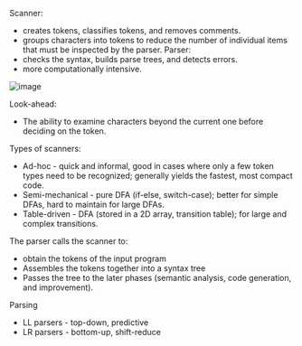 Scanner:
- creates tokens, classifies tokens, and removes comments.
- groups characters into tokens to reduce the number of individual items that must be inspected by the parser.
Parser:
- checks the syntax, builds parse trees, and detects errors.
- more computationally intensive.

![image](https://github.com/user-attachments/assets/c26e7d11-553f-423e-a866-4a87740fea9d)

Look-ahead:
- The ability to examine characters beyond the current one before deciding on the token.

Types of scanners:
- Ad-hoc - quick and informal, good in cases where only a few token types need to be recognized; generally yields the fastest, most compact code.
- Semi-mechanical - pure DFA (if-else, switch-case); better for simple DFAs, hard to maintain for large DFAs.
- Table-driven - DFA (stored in a 2D array, transition table); for large and complex transitions.

The parser calls the scanner to:
- obtain the tokens of the input program
- Assembles the tokens together into a syntax tree
- Passes the tree to the later phases (semantic analysis, code generation, and improvement).

Parsing
- LL parsers - top-down, predictive
- LR parsers - bottom-up, shift-reduce


